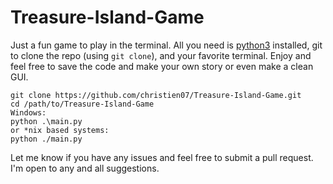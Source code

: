 # Treasure-Island-Game
Just a fun game to play in the terminal. All you need is [python3](https://www.python.org/downloads/) installed, git to clone the repo (using `git clone`), and your favorite terminal. Enjoy and feel free to save the code and make your own story or even make a clean GUI.

```
git clone https://github.com/christien07/Treasure-Island-Game.git
cd /path/to/Treasure-Island-Game
Windows: 
python .\main.py 
or *nix based systems:
python ./main.py
```

Let me know if you have any issues and feel free to submit a pull request. I'm open to any and all suggestions.
